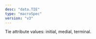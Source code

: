```yaml
---
desc: "data.TIE"
type: "macroSpec"
version: "v3"
---
```


Tie attribute values: initial, medial, terminal.